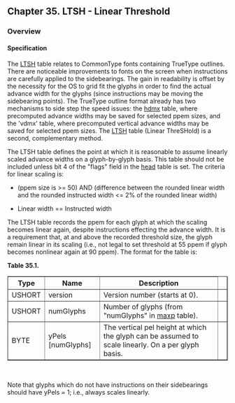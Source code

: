 <div xmlns="http://www.w3.org/1999/xhtml" class="chapter"><div class="titlepage"><div><div><h2 class="title"><a name="chapter.LTSH"></a>Chapter 35. LTSH - Linear Threshold</h2></div></div></div><div role="fragment" class="section"><div class="titlepage"><div><div><h3 class="title"><a name="idm75415556656"></a>Overview</h3></div></div></div><div role="specification" class="section"><div class="titlepage"><div><div><h4 class="title"><a name="section.36.1.1"></a>Specification</h4></div></div></div><p>The <a class="link" href="chapter.LTSH.html" title="Chapter 35. LTSH - Linear Threshold">LTSH</a> table relates to CommonType
        fonts containing TrueType outlines. There are noticeable
        improvements to fonts on the screen when instructions are
        carefully applied to the sidebearings. The gain in readability
        is offset by the necessity for the OS to grid fit the glyphs
        in order to find the actual advance width for the glyphs
        (since instructions may be moving the sidebearing points). The
        TrueType outline format already has two mechanisms to side
        step the speed issues: the <a class="link" href="chapter.hdmx.html" title="Chapter 33. hdmx - Horizontal Device Metrics">hdmx</a> table,
        where precomputed advance widths may be saved for selected
        ppem sizes, and the 'vdmx' table, where precomputed vertical
        advance widths may be saved for selected ppem sizes. The
        <a class="link" href="chapter.LTSH.html" title="Chapter 35. LTSH - Linear Threshold">LTSH</a> table (Linear ThreSHold) is a second,
        complementary method.</p><p>The LTSH table defines the point at which it is
        reasonable to assume linearly scaled advance widths on a
        glyph-by-glyph basis. This table should not be included unless
        bit 4 of the "flags" field in the <a class="link" href="chapter.head.html" title="Chapter 6. head - Font Header">head</a>
        table is set. The criteria for linear scaling is:</p><div class="itemizedlist"><ul class="itemizedlist" style="list-style-type: disc; "><li class="listitem"><p>(ppem size is &gt;= 50) AND (difference between the
              rounded linear width and the rounded instructed width
              &lt;= 2% of the rounded linear width)</p></li><li class="listitem"><p>Linear width == Instructed width</p></li></ul></div><p>The LTSH table records the ppem for each glyph at which
          the scaling becomes linear again, despite instructions
          effecting the advance width. It is a requirement that, at
          and above the recorded threshold size, the glyph remain
          linear in its scaling (i.e., not legal to set threshold at
          55 ppem if glyph becomes nonlinear again at 90 ppem). The
          format for the table is:</p><div class="table"><a name="idm75415547360"></a><p class="title"><strong>Table 35.1. </strong></p><div class="table-contents"><table class="table" border="1"><colgroup><col/><col/><col/><col/></colgroup><thead><tr><th>Type</th><th>Name</th><th>Description</th><td class="auto-generated"> </td></tr></thead><tbody><tr><td>USHORT</td><td>version</td><td>Version number (starts at 0).</td><td class="auto-generated"> </td></tr><tr><td>USHORT</td><td>numGlyphs</td><td>Number of glyphs (from "numGlyphs" in <a class="link" href="chapter.maxp.html" title="Chapter 9. maxp - Maximum Profile">maxp</a>
              table).</td><td class="auto-generated"> </td></tr><tr><td>BYTE</td><td>yPels [numGlyphs]</td><td>The vertical pel height at which the glyph
              can be assumed to scale linearly. On a per glyph
              basis.</td><td class="auto-generated"> </td></tr></tbody></table></div></div><br class="table-break"/><p>Note that glyphs which do not have instructions on their
          sidebearings should have yPels = 1; i.e., always scales
          linearly.</p></div></div></div>